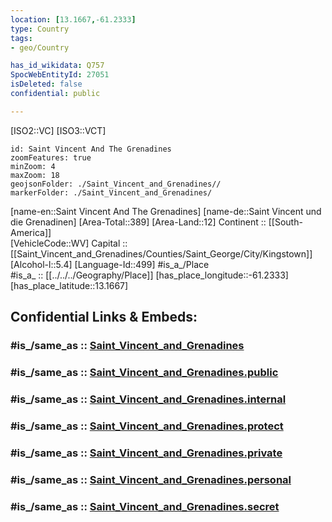 ```yaml
---
location: [13.1667,-61.2333] 
type: Country
tags:
- geo/Country

has_id_wikidata: Q757 
SpocWebEntityId: 27051
isDeleted: false
confidential: public

---
```

[ISO2::VC] 
[ISO3::VCT] 

```leaflet
id: Saint Vincent And The Grenadines
zoomFeatures: true 
minZoom: 4 
maxZoom: 18
geojsonFolder: ./Saint_Vincent_and_Grenadines//
markerFolder: ./Saint_Vincent_and_Grenadines/
```

[name-en::Saint Vincent And The Grenadines] 
[name-de::Saint Vincent und die Grenadinen] 
[Area-Total::389] 
[Area-Land::12] 
Continent :: [[South-America]]  
[VehicleCode::WV] 
Capital :: [[Saint_Vincent_and_Grenadines/Counties/Saint_George/City/Kingstown]]  
[Alcohol-l::5.4] 
[Language-Id::499] 
#is_a_/Place  
#is_a_ :: [[../../../Geography/Place]] 
[has_place_longitude::-61.2333] 
[has_place_latitude::13.1667] 


## Confidential Links & Embeds: 

### #is_/same_as :: [Saint_Vincent_and_Grenadines](/_Standards/Earth/Continent/America~Caribbean/Saint_Vincent_and_Grenadines.md) 

### #is_/same_as :: [Saint_Vincent_and_Grenadines.public](/_public/Earth/Continent/America~Caribbean/Saint_Vincent_and_Grenadines.public.md) 

### #is_/same_as :: [Saint_Vincent_and_Grenadines.internal](/_internal/Earth/Continent/America~Caribbean/Saint_Vincent_and_Grenadines.internal.md) 

### #is_/same_as :: [Saint_Vincent_and_Grenadines.protect](/_protect/Earth/Continent/America~Caribbean/Saint_Vincent_and_Grenadines.protect.md) 

### #is_/same_as :: [Saint_Vincent_and_Grenadines.private](/_private/Earth/Continent/America~Caribbean/Saint_Vincent_and_Grenadines.private.md) 

### #is_/same_as :: [Saint_Vincent_and_Grenadines.personal](/_personal/Earth/Continent/America~Caribbean/Saint_Vincent_and_Grenadines.personal.md) 

### #is_/same_as :: [Saint_Vincent_and_Grenadines.secret](/_secret/Earth/Continent/America~Caribbean/Saint_Vincent_and_Grenadines.secret.md)

